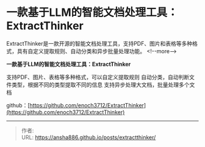 # 一款基于LLM的智能文档处理工具：ExtractThinker

ExtractThinker是一款开源的智能文档处理工具，支持PDF、图片和表格等多种格式，具有自定义提取规则、自动分类和异步批量处理功能。
&lt;!--more--&gt;

**一款基于LLM的智能文档处理工具：ExtractThinker**

支持PDF、图片、表格等多种格式，可以自定义提取规则 自动分类，自动判断文件类型，根据不同的类型提取不同的信息 支持异步处理大文档，批量处理多个文档

github：[https://github.com/enoch3712/ExtractThinker](https://github.com/enoch3712/ExtractThinker)

---

> 作者:   
> URL: https://ansha886.github.io/posts/extractthinker/  

